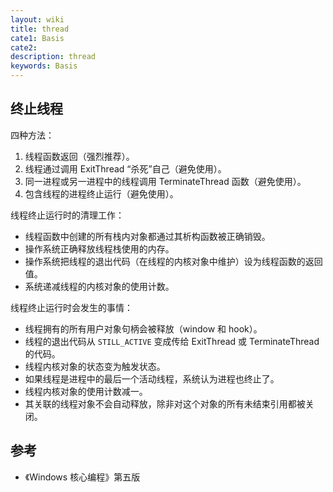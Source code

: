 ```yaml
---
layout: wiki
title: thread
cate1: Basis
cate2:
description: thread
keywords: Basis
---
```


## 终止线程

四种方法：

1. 线程函数返回（强烈推荐）。
2. 线程通过调用 ExitThread “杀死”自己（避免使用）。
3. 同一进程或另一进程中的线程调用 TerminateThread 函数（避免使用）。
4. 包含线程的进程终止运行（避免使用）。

线程终止运行时的清理工作：

* 线程函数中创建的所有栈内对象都通过其析构函数被正确销毁。
* 操作系统正确释放线程栈使用的内存。
* 操作系统把线程的退出代码（在线程的内核对象中维护）设为线程函数的返回值。
* 系统递减线程的内核对象的使用计数。

线程终止运行时会发生的事情：

* 线程拥有的所有用户对象句柄会被释放（window 和 hook）。
* 线程的退出代码从 `STILL_ACTIVE` 变成传给 ExitThread 或 TerminateThread 的代码。
* 线程内核对象的状态变为触发状态。
* 如果线程是进程中的最后一个活动线程，系统认为进程也终止了。
* 线程内核对象的使用计数减一。
* 其关联的线程对象不会自动释放，除非对这个对象的所有未结束引用都被关闭。

## 参考

* 《Windows 核心编程》第五版
